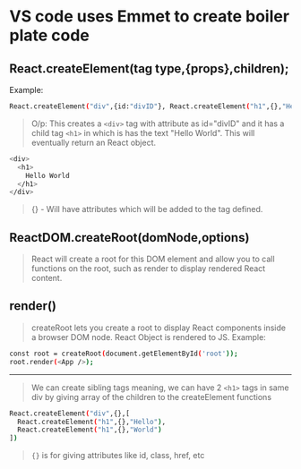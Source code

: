 # VS code uses Emmet to create boiler plate code

## React.createElement(tag type,{props},children);

Example:

```sh
React.createElement("div",{id:"divID"}, React.createElement("h1",{},"Hello World"));
```

> O/p: This creates a `<div>` tag with attribute as id="divID" and it has a child tag `<h1>` in which is has the text "Hello World". This will eventually return an React object.

```sh
<div>
  <h1>
    Hello World
  </h1>
</div>
```

> {} - Will have attributes which will be added to the tag defined.

## ReactDOM.createRoot(domNode,options)

> React will create a root for this DOM element and allow you to call functions on the root, such as render to display rendered React content.

## render()

> createRoot lets you create a root to display React components inside a browser DOM node. React Object is rendered to JS.
> Example:

```sh
const root = createRoot(document.getElementById('root'));
root.render(<App />);
```

---

> We can create sibling tags meaning, we can have 2 `<h1>` tags in same div by giving array of the children to the createElement functions

```sh
React.createElement("div",{},[
  React.createElement("h1",{},"Hello"),
  React.createElement("h1",{},"World")
])
```

> `{}` is for giving attributes like id, class, href, etc

